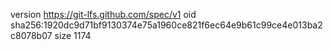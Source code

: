 version https://git-lfs.github.com/spec/v1
oid sha256:1920dc9d71bf9130374e75a1960ce821f6ec64e9b61c99ce4e013ba2c8078b07
size 1174
